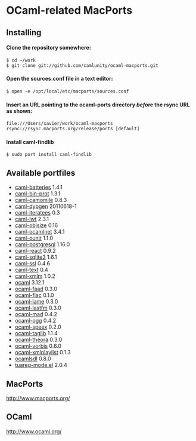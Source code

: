 OCaml-related MacPorts
======================

Installing
----------

#### Clone the repository somewhere:

    $ cd ~/work
    $ git clone git://github.com/camlunity/ocaml-macports.git

#### Open the sources.conf file in a text editor:

    $ open -e /opt/local/etc/macports/sources.conf

#### Insert an URL pointing to the ocaml-ports directory *before* the rsync URL as shown:

    file:///Users/xavier/work/ocaml-macports
    rsync://rsync.macports.org/release/ports [default]

#### Install caml-findlib

    $ sudo port install caml-findlib

Available portfiles
-------------------

 * [caml-batteries][] 1.4.1
 * [caml-bin-prot][] 1.3.1
 * [caml-camomile][] 0.8.3
 * [caml-dypgen][] 20110618-1
 * [caml-iteratees][] 0.3
 * [caml-lwt][] 2.3.1
 * [caml-objsize][] 0.16
 * [caml-ocamlnet][] 3.4.1
 * [caml-ounit][] 1.1.0
 * [caml-postgresql][] 1.16.0
 * [caml-react][] 0.9.2
 * [caml-sqlite3][] 1.6.1
 * [caml-ssl][] 0.4.6
 * [caml-text][] 0.4
 * [caml-xmlm][] 1.0.2
 * [ocaml][] 3.12.1
 * [ocaml-faad][] 0.3.0
 * [ocaml-flac][] 0.1.0
 * [ocaml-lame][] 0.3.0
 * [ocaml-lastfm][] 0.3.0
 * [ocaml-mad][] 0.4.2
 * [ocaml-ogg][] 0.4.2
 * [ocaml-speex][] 0.2.0
 * [ocaml-taglib][] 1.1.4
 * [ocaml-theora][] 0.3.0
 * [ocaml-vorbis][] 0.6.0
 * [ocaml-xmlplaylist][] 0.1.3
 * [ocamlsdl][] 0.8.0
 * [tuareg-mode.el][] 2.0.4

[caml-batteries]: https://github.com/ocaml-batteries-team/batteries-included/
[caml-bin-prot]: http://ocaml.janestreet.com/?q=node/13
[caml-camomile]: http://camomile.sourceforge.net/
[caml-dypgen]: http://dypgen.free.fr/
[caml-iteratees]: http://ocaml-iteratees.forge.ocamlcore.org/
[caml-lwt]: http://ocsigen.org/lwt
[caml-objsize]: http://forge.ocamlcore.org/projects/objsize/
[caml-ocamlnet]: http://projects.camlcity.org/projects/ocamlnet.html
[caml-ounit]: http://ounit.forge.ocamlcore.org/
[caml-postgresql]: http://www.ocaml.info/home/ocaml_sources.html
[caml-react]: http://erratique.ch/software/react
[caml-sqlite3]: http://www.ocaml.info/home/ocaml_sources.html
[caml-ssl]: http://savonet.sf.net
[caml-text]: http://ocaml-text.forge.ocamlcore.org/
[caml-xmlm]: http://erratique.ch/software/xmlm
[ocaml]: http://caml.inria.fr/ocaml/
[ocaml-faad]: http://savonet.sf.net
[ocaml-flac]: http://savonet.sf.net
[ocaml-lame]: http://savonet.sf.net
[ocaml-lastfm]: http://savonet.sf.net
[ocaml-mad]: http://savonet.sf.net
[ocaml-ogg]: http://savonet.sf.net
[ocaml-speex]: http://savonet.sf.net
[ocaml-taglib]: http://savonet.sf.net
[ocaml-theora]: http://savonet.sf.net
[ocaml-vorbis]: http://savonet.sf.net
[ocaml-xmlplaylist]: http://savonet.sf.net
[ocamlsdl]: http://ocamlsdl.sourceforge.net/home.html
[tuareg-mode.el]: https://forge.ocamlcore.org/projects/tuareg/

MacPorts
--------

http://www.macports.org/

OCaml
-----

http://www.ocaml.org/
